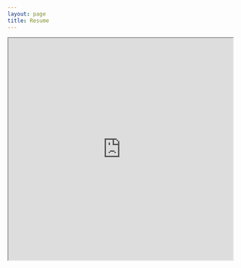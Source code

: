 ```yaml
---
layout: page
title: Resume
---
```


<iframe src="https://drive.google.com/file/d/1n5FDQRLyEgk35iLchQarOCDZpeiyalSm/preview" width="100%" height="500"></iframe>
